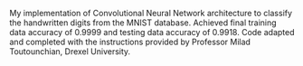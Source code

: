 My implementation of Convolutional Neural Network architecture to classify the handwritten digits from the MNIST database.
Achieved final training data accuracy of 0.9999 and testing data accuracy of 0.9918.
Code adapted and completed with the instructions provided by Professor Milad Toutounchian, Drexel University.
